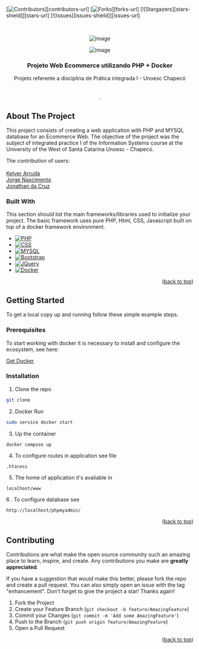 
 
<a name="readme-top"></a>
 

[![Contributors][contributors-shield]][contributors-url]
[![Forks][forks-shield]][forks-url]
[![Stargazers][stars-shield]][stars-url]
[![Issues][issues-shield]][issues-url]



<!-- PROJECT LOGO -->
<br />
<div align="center">

   ![image](https://user-images.githubusercontent.com/26522664/205522987-1fefb045-8712-4da9-a1b6-773554aea582.png)
   
   ![image](https://user-images.githubusercontent.com/26522664/205523463-820aabb8-edf2-41e2-a57b-fefeb0999dfc.png)

 
  <h3 align="center">Projeto Web Ecommerce utilizando PHP +  Docker</h3>

  <p align="center">
    Projeto referente a disciplina de  Prática integrada I - Unoesc Chapecó 
    <br />
    <br />
    <br />
    .
  </p>
</div>



 

<!-- ABOUT THE PROJECT -->
## About The Project

 
This project consists of creating a web application with PHP and MYSQL database for an Ecommerce Web. The objective of the project was the subject of integrated practice I of the Information Systems course at the University of the West of Santa Catarina Unoesc - Chapecó. 



The contribution of users:  <br /><br />
[Kelver Arruda](https://github.com/kelverarruda)
</br>
[Jorge Nascimento](https://github.com/jorgensc)
</br>
[Jonathan da Cruz](https://github.com/jonathandacruz)



### Built With

This section should list the main frameworks/libraries used to initialize your project. The basic framework uses pure PHP, Html, CSS, Javascript built on top of a docker framework environment.

* [![PHP][PHP-IMG]][PHP-IMG]
* [![CSS][CSS-IMG]][CSS-IMG]
* [![MYSQL][MYSQL-IMG]][MYSQL-IMG]
* [![Bootstrap][Bootstrap.com]][Bootstrap-url]
* [![JQuery][JQuery.com]][JQuery-url]
* [![Docker][Docker.com]][Docker.com]

[PHP-IMG]: https://img.shields.io/badge/php-%23777BB4.svg?style=for-the-badge&logo=php&logoColor=white
[CSS-IMG]:https://img.shields.io/badge/css3-%231572B6.svg?style=for-the-badge&logo=css3&logoColor=white
[MYSQL-IMG]:https://img.shields.io/badge/mysql-%2300f.svg?style=for-the-badge&logo=mysql&logoColor=white



<p align="right">(<a href="#readme-top">back to top</a>)</p>



<!-- GETTING STARTED -->
## Getting Started

To get a local copy up and running follow these simple example steps.

### Prerequisites


To start working with docker it is necessary to install and configure the ecosystem, see here:

[Get Docker](https://docs.docker.com/get-docker/)
 

### Installation

 
1. Clone the repo

```sh
git clone 
```
2. Docker Run

```sh
sudo service docker start
```
3. Up the container 
```docker
docker compose up
```
4. To configure routes in application see file  </br>

```sh
.htacess
```

5. The home of application it's avaliable in 
```
localhost/www
```

6 . To configure database see 
```
http://localhost/phpmyadmin/
```
<p align="right">(<a href="#readme-top">back to top</a>)</p>




<!-- CONTRIBUTING -->
## Contributing

Contributions are what make the open source community such an amazing place to learn, inspire, and create. Any contributions you make are **greatly appreciated**.

If you have a suggestion that would make this better, please fork the repo and create a pull request. You can also simply open an issue with the tag "enhancement".
Don't forget to give the project a star! Thanks again!

1. Fork the Project
2. Create your Feature Branch (`git checkout -b feature/AmazingFeature`)
3. Commit your Changes (`git commit -m 'Add some AmazingFeature'`)
4. Push to the Branch (`git push origin feature/AmazingFeature`)
5. Open a Pull Request

<p align="right">(<a href="#readme-top">back to top</a>)</p>


<!-- MARKDOWN LINKS & IMAGES -->
<!-- https://www.markdownguide.org/basic-syntax/#reference-style-links -->
[contributors-shield]: https://img.shields.io/github/contributors/othneildrew/Best-README-Template.svg?style=for-the-badge
[forks-shield]: https://img.shields.io/github/forks/othneildrew/Best-README-Template.svg?style=for-the-badge

[Next.js]: https://img.shields.io/badge/next.js-000000?style=for-the-badge&logo=nextdotjs&logoColor=white
[Next-url]: https://nextjs.org/
[React.js]: https://img.shields.io/badge/React-20232A?style=for-the-badge&logo=react&logoColor=61DAFB
[React-url]: https://reactjs.org/
[Vue.js]: https://img.shields.io/badge/Vue.js-35495E?style=for-the-badge&logo=vuedotjs&logoColor=4FC08D
[Vue-url]: https://vuejs.org/
[Angular.io]: https://img.shields.io/badge/Angular-DD0031?style=for-the-badge&logo=angular&logoColor=white
[Angular-url]: https://angular.io/
[Svelte.dev]: https://img.shields.io/badge/Svelte-4A4A55?style=for-the-badge&logo=svelte&logoColor=FF3E00
[Svelte-url]: https://svelte.dev/
[Laravel.com]: https://img.shields.io/badge/Laravel-FF2D20?style=for-the-badge&logo=laravel&logoColor=white
[Laravel-url]: https://laravel.com
[Bootstrap.com]: https://img.shields.io/badge/Bootstrap-563D7C?style=for-the-badge&logo=bootstrap&logoColor=white
[Bootstrap-url]: https://getbootstrap.com
[JQuery.com]: https://img.shields.io/badge/jQuery-0769AD?style=for-the-badge&logo=jquery&logoColor=white
[JQuery-url]: https://jquery.com 
[Docker.com]: https://img.shields.io/badge/docker-%230db7ed.svg?style=for-the-badge&logo=docker&logoColor=white
[PHP-IMG]: https://img.shields.io/badge/php-%23777BB4.svg?style=for-the-badge&logo=php&logoColor=white
[CSS-IMG]:https://img.shields.io/badge/css3-%231572B6.svg?style=for-the-badge&logo=css3&logoColor=white
[MYSQL-IMG]:https://img.shields.io/badge/mysql-%2300f.svg?style=for-the-badge&logo=mysql&logoColor=white

 
